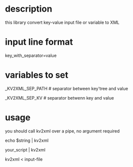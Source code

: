 # description #

this library convert key-value input file or variable to XML

# input line format #
key_with_separator=value

# variables to set

 _KV2XML_SEP_PATH  # separator between key'tree and value

 _KV2XML_SEP_KV    # separator betwenn key and value

# usage #

you should call kv2xml over a pipe, no argument required


echo $string | kv2xml

your_script | kv2xml

kv2xml < input-file



